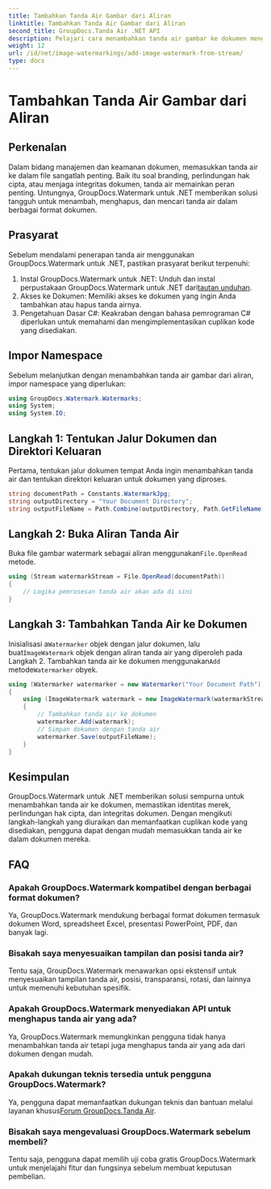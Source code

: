```yaml
---
title: Tambahkan Tanda Air Gambar dari Aliran
linktitle: Tambahkan Tanda Air Gambar dari Aliran
second_title: GroupDocs.Tanda Air .NET API
description: Pelajari cara menambahkan tanda air gambar ke dokumen menggunakan GroupDocs.Watermark untuk .NET. Ikuti panduan langkah demi langkah kami untuk integrasi tanda air yang lancar.
weight: 12
url: /id/net/image-watermarkings/add-image-watermark-from-stream/
type: docs
---
```

# Tambahkan Tanda Air Gambar dari Aliran

## Perkenalan
Dalam bidang manajemen dan keamanan dokumen, memasukkan tanda air ke dalam file sangatlah penting. Baik itu soal branding, perlindungan hak cipta, atau menjaga integritas dokumen, tanda air memainkan peran penting. Untungnya, GroupDocs.Watermark untuk .NET memberikan solusi tangguh untuk menambah, menghapus, dan mencari tanda air dalam berbagai format dokumen.
## Prasyarat
Sebelum mendalami penerapan tanda air menggunakan GroupDocs.Watermark untuk .NET, pastikan prasyarat berikut terpenuhi:
1.  Instal GroupDocs.Watermark untuk .NET: Unduh dan instal perpustakaan GroupDocs.Watermark untuk .NET dari[tautan unduhan](https://releases.groupdocs.com/Watermark/net/).
2. Akses ke Dokumen: Memiliki akses ke dokumen yang ingin Anda tambahkan atau hapus tanda airnya.
3. Pengetahuan Dasar C#: Keakraban dengan bahasa pemrograman C# diperlukan untuk memahami dan mengimplementasikan cuplikan kode yang disediakan.

## Impor Namespace
Sebelum melanjutkan dengan menambahkan tanda air gambar dari aliran, impor namespace yang diperlukan:
```csharp
using GroupDocs.Watermark.Watermarks;
using System;
using System.IO;
```

## Langkah 1: Tentukan Jalur Dokumen dan Direktori Keluaran
Pertama, tentukan jalur dokumen tempat Anda ingin menambahkan tanda air dan tentukan direktori keluaran untuk dokumen yang diproses.
```csharp
string documentPath = Constants.WatermarkJpg;
string outputDirectory = "Your Document Directory";
string outputFileName = Path.Combine(outputDirectory, Path.GetFileName(documentPath));
```
## Langkah 2: Buka Aliran Tanda Air
 Buka file gambar watermark sebagai aliran menggunakan`File.OpenRead` metode.
```csharp
using (Stream watermarkStream = File.OpenRead(documentPath))
{
    // Logika pemrosesan tanda air akan ada di sini
}
```
## Langkah 3: Tambahkan Tanda Air ke Dokumen
 Inisialisasi a`Watermarker` objek dengan jalur dokumen, lalu buat`ImageWatermark` objek dengan aliran tanda air yang diperoleh pada Langkah 2. Tambahkan tanda air ke dokumen menggunakan`Add` metode`Watermarker` obyek.
```csharp
using (Watermarker watermarker = new Watermarker("Your Document Path"))
{
    using (ImageWatermark watermark = new ImageWatermark(watermarkStream))
    {
        // Tambahkan tanda air ke dokumen
        watermarker.Add(watermark);
        // Simpan dokumen dengan tanda air
        watermarker.Save(outputFileName);
    }
}
```

## Kesimpulan
GroupDocs.Watermark untuk .NET memberikan solusi sempurna untuk menambahkan tanda air ke dokumen, memastikan identitas merek, perlindungan hak cipta, dan integritas dokumen. Dengan mengikuti langkah-langkah yang diuraikan dan memanfaatkan cuplikan kode yang disediakan, pengguna dapat dengan mudah memasukkan tanda air ke dalam dokumen mereka.
## FAQ
### Apakah GroupDocs.Watermark kompatibel dengan berbagai format dokumen?
Ya, GroupDocs.Watermark mendukung berbagai format dokumen termasuk dokumen Word, spreadsheet Excel, presentasi PowerPoint, PDF, dan banyak lagi.
### Bisakah saya menyesuaikan tampilan dan posisi tanda air?
Tentu saja, GroupDocs.Watermark menawarkan opsi ekstensif untuk menyesuaikan tampilan tanda air, posisi, transparansi, rotasi, dan lainnya untuk memenuhi kebutuhan spesifik.
### Apakah GroupDocs.Watermark menyediakan API untuk menghapus tanda air yang ada?
Ya, GroupDocs.Watermark memungkinkan pengguna tidak hanya menambahkan tanda air tetapi juga menghapus tanda air yang ada dari dokumen dengan mudah.
### Apakah dukungan teknis tersedia untuk pengguna GroupDocs.Watermark?
 Ya, pengguna dapat memanfaatkan dukungan teknis dan bantuan melalui layanan khusus[Forum GroupDocs.Tanda Air](https://forum.groupdocs.com/c/watermark/19).
### Bisakah saya mengevaluasi GroupDocs.Watermark sebelum membeli?
Tentu saja, pengguna dapat memilih uji coba gratis GroupDocs.Watermark untuk menjelajahi fitur dan fungsinya sebelum membuat keputusan pembelian.
